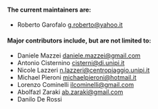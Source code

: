 #### The current maintainers are:

- Roberto Garofalo <g.roberto@yahoo.it>

#### Major contributors include, but are not limited to:

- Daniele Mazzei <daniele.mazzei@gmail.com>
- Antonio Cisternino <cisterni@di.unipi.it>
- Nicole Lazzeri <n.lazzeri@centropiaggio.unipi.it>
- Michael Pieroni <michaelpieroni@hotmail.it>
- Lorenzo Cominelli <ilcominelli@gmail.com>
- Abolfazl Zaraki <ab.zaraki@gmail.com>
- Danilo De Rossi
